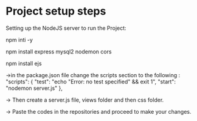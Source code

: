 # Project setup steps 
Setting up the NodeJS server to run the Project:

npm inti -y

npm install express mysql2 nodemon cors

npm install ejs

->in the package.json file change the scripts section to the following : 
  "scripts": {
    "test": "echo \"Error: no test specified\" && exit 1",
    "start": "nodemon server.js"
  },

-> Then create a server.js file, views folder and then css folder.

-> Paste the codes in the repositories and proceed to make your changes.
